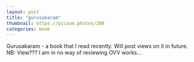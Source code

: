 ```yaml
---
layout: post
title: "gurusakaram"
thumbnail: https://picsum.photos/200
categories: book
---
```


Gurusakaram - a book that I read recently. Will post views on it in future.
NB: View??? I am in no way of reviewing OVV works...
